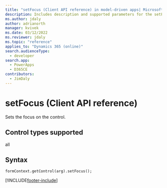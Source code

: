 ```yaml
---
title: "setFocus (Client API reference) in model-driven apps| MicrosoftDocs"
description: Includes description and supported parameters for the setFocus method.
ms.author: jdaly
author: adrianorth
manager: kvivek
ms.date: 03/12/2022
ms.reviewer: jdaly
ms.topic: "reference"
applies_to: "Dynamics 365 (online)"
search.audienceType: 
  - developer
search.app: 
  - PowerApps
  - D365CE
contributors:
  - JimDaly
---
```

# setFocus (Client API reference)



Sets the focus on the control. 

## Control types supported

all

## Syntax

`formContext.getControl(arg).setFocus();`



[!INCLUDE[footer-include](../../../../../includes/footer-banner.md)]